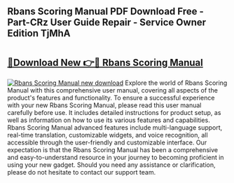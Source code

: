 ## Rbans Scoring Manual PDF Download Free - Part-CRz User Guide Repair - Service Owner Edition TjMhA

# <h2><a href="http://bc40909.oget.top/?id=Rbans+Scoring+Manual">🔗Download New 👉🔴 Rbans Scoring Manual</a></h2>

[![Rbans Scoring Manual new download](https://i.imgur.com/5g1atiW.png)](http://bc40909.oget.top/?id=Rbans+Scoring+Manual)
Explore the world of Rbans Scoring Manual with this comprehensive user manual, covering all aspects of the product's features and functionality. To ensure a successful experience with your new Rbans Scoring Manual, please read this user manual carefully before use. It includes detailed instructions for product setup, as well as information on how to use its various features and capabilities. Rbans Scoring Manual advanced features include multi-language support, real-time translation, customizable widgets, and voice recognition, all accessible through the user-friendly and customizable interface. Our expectation is that the Rbans Scoring Manual has been a comprehensive and easy-to-understand resource in your journey to becoming proficient in using your new gadget. Should you need any assistance or clarification, please do not hesitate to contact our support team.
